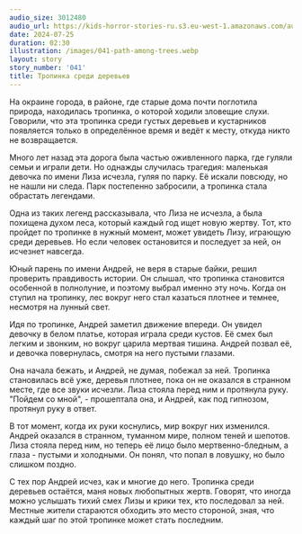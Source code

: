 ```yaml
---
audio_size: 3012480
audio_url: https://kids-horror-stories-ru.s3.eu-west-1.amazonaws.com/audio/041-path-among-trees.mp3
date: 2024-07-25
duration: 02:30
illustration: /images/041-path-among-trees.webp
layout: story
story_number: '041'
title: Тропинка среди деревьев
---
```


На окраине города, в районе, где старые дома почти поглотила природа, находилась тропинка, о которой ходили зловещие слухи. Говорили, что эта тропинка среди густых деревьев и кустарников появляется только в определённое время и ведёт к месту, откуда никто не возвращается.

Много лет назад эта дорога была частью оживленного парка, где гуляли семьи и играли дети. Но однажды случилась трагедия: маленькая девочка по имени Лиза исчезла, гуляя по парку. Её искали повсюду, но не нашли ни следа. Парк постепенно забросили, а тропинка стала обрастать легендами.

Одна из таких легенд рассказывала, что Лиза не исчезла, а была похищена духом леса, который каждый год ищет новую жертву. Тот, кто пройдет по тропинке в нужный момент, может увидеть Лизу, играющую среди деревьев. Но если человек остановится и последует за ней, он исчезнет навсегда.

Юный парень по имени Андрей, не веря в старые байки, решил проверить правдивость истории. Он слышал, что тропинка становится особенной в полнолуние, и поэтому выбрал именно эту ночь. Когда он ступил на тропинку, лес вокруг него стал казаться плотнее и темнее, несмотря на лунный свет.

Идя по тропинке, Андрей заметил движение впереди. Он увидел девочку в белом платье, которая играла среди кустов. Её смех был легким и звонким, но вокруг царила мертвая тишина. Андрей позвал её, и девочка повернулась, смотря на него пустыми глазами.

Она начала бежать, и Андрей, не думая, побежал за ней. Тропинка становилась всё уже, деревья плотнее, пока он не оказался в странном месте, где все звуки исчезли. Лиза стояла перед ним и протянула руку. "Пойдем со мной", - прошептала она, и Андрей, как под гипнозом, протянул руку в ответ.

В тот момент, когда их руки коснулись, мир вокруг них изменился. Андрей оказался в странном, туманном мире, полном теней и шепотов. Лиза стояла перед ним, но теперь её лицо было мертвенно-бледным, а глаза - пустыми и холодными. Он понял, что попал в ловушку, но было слишком поздно.

С тех пор Андрей исчез, как и многие до него. Тропинка среди деревьев остаётся, маня новых любопытных жертв. Говорят, что иногда можно услышать тихий смех Лизы и крики тех, кто последовал за ней. Местные жители стараются обходить это место стороной, зная, что каждый шаг по этой тропинке может стать последним.